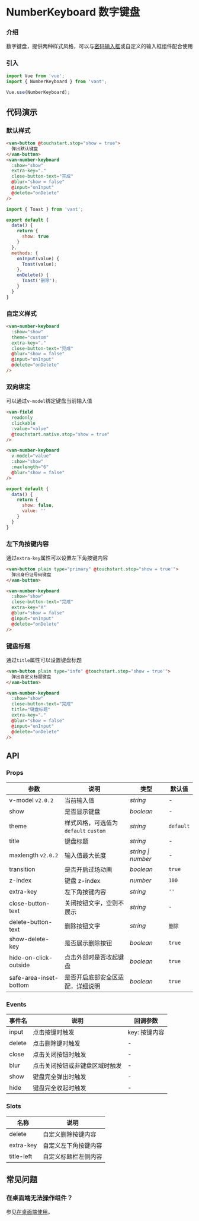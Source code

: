 # NumberKeyboard 数字键盘

### 介绍

数字键盘，提供两种样式风格，可以与[密码输入框](#/zh-CN/password-input)或自定义的输入框组件配合使用

### 引入

```js
import Vue from 'vue';
import { NumberKeyboard } from 'vant';

Vue.use(NumberKeyboard);
```

## 代码演示

### 默认样式

```html
<van-button @touchstart.stop="show = true">
  弹出默认键盘
</van-button>
<van-number-keyboard
  :show="show"
  extra-key="."
  close-button-text="完成"
  @blur="show = false"
  @input="onInput"
  @delete="onDelete"
/>
```

```js
import { Toast } from 'vant';

export default {
  data() {
    return {
      show: true
    }
  },
  methods: {
    onInput(value) {
      Toast(value);
    },
    onDelete() {
      Toast('删除');
    }
  }
}
```

### 自定义样式

```html
<van-number-keyboard
  :show="show"
  theme="custom"
  extra-key="."
  close-button-text="完成"
  @blur="show = false"
  @input="onInput"
  @delete="onDelete"
/>
```

### 双向绑定

可以通过`v-model`绑定键盘当前输入值

```html
<van-field
  readonly
  clickable
  :value="value"
  @touchstart.native.stop="show = true"
/>

<van-number-keyboard
  v-model="value"
  :show="show"
  :maxlength="6"
  @blur="show = false"
/>
```

```js
export default {
  data() {
    return {
      show: false,
      value: ''
    }
  }
}
```

### 左下角按键内容

通过`extra-key`属性可以设置左下角按键内容

```html
<van-button plain type="primary" @touchstart.stop="show = true'">
  弹出身份证号码键盘
</van-button>

<van-number-keyboard
  :show="show"
  close-button-text="完成"
  extra-key="X"
  @blur="show = false"
  @input="onInput"
  @delete="onDelete"
/>
```

### 键盘标题

通过`title`属性可以设置键盘标题

```html
<van-button plain type="info" @touchstart.stop="show = true'">
  弹出自定义标题键盘
</van-button>

<van-number-keyboard
  :show="show"
  close-button-text="完成"
  title="键盘标题"
  extra-key="."
  @blur="show = false"
  @input="onInput"
  @delete="onDelete"
/>
```

## API

### Props

| 参数 | 说明 | 类型 | 默认值 |
|------|------|------|------|
| v-model `v2.0.2` | 当前输入值 | *string* | - |
| show | 是否显示键盘 | *boolean* | - |
| theme | 样式风格，可选值为 `default` `custom` | *string* | `default` |
| title | 键盘标题 | *string* | - |
| maxlength `v2.0.2` | 输入值最大长度 | *string \| number* | - |
| transition | 是否开启过场动画 | *boolean* | `true` |
| z-index | 键盘 z-index | *number* | `100` |
| extra-key | 左下角按键内容 | *string* | `''` |
| close-button-text | 关闭按钮文字，空则不展示 | *string* | `-` |
| delete-button-text | 删除按钮文字 | *string* | `删除` |
| show-delete-key | 是否展示删除按钮 | *boolean* | `true` |
| hide-on-click-outside | 点击外部时是否收起键盘 | *boolean* | `true` |
| safe-area-inset-bottom | 是否开启底部安全区适配，[详细说明](#/zh-CN/quickstart#di-bu-an-quan-qu-gua-pei) | *boolean* | `true` |

### Events

| 事件名 | 说明 | 回调参数 |
|------|------|------|
| input | 点击按键时触发 | key: 按键内容 |
| delete | 点击删除键时触发 | - |
| close | 点击关闭按钮时触发 | - |
| blur | 点击关闭按钮或非键盘区域时触发 | - |
| show | 键盘完全弹出时触发 | - |
| hide | 键盘完全收起时触发 | - |

### Slots

| 名称 | 说明 |
|------|------|
| delete | 自定义删除按键内容 |
| extra-key | 自定义左下角按键内容
| title-left | 自定义标题栏左侧内容 |

## 常见问题

### 在桌面端无法操作组件？

参见[在桌面端使用](#/zh-CN/quickstart#zai-zhuo-mian-duan-shi-yong)。

